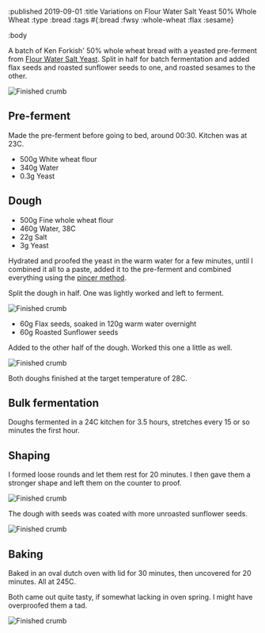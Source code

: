 :published 2019-09-01
:title Variations on Flour Water Salt Yeast 50% Whole Wheat
:type :bread
:tags #{:bread :fwsy :whole-wheat :flax :sesame}

:body

A batch of Ken Forkish' 50% whole wheat bread with a yeasted pre-ferment from
[Flour Water Salt Yeast](https://kensartisan.com/flour-water-salt-yeast/). Split
in half for batch fermentation and added flax seeds and roasted sunflower seeds
to one, and roasted sesames to the other.

![Finished crumb](/images/bread/IMG_1583.jpg)

## Pre-ferment

Made the pre-ferment before going to bed, around 00:30. Kitchen was at 23C.

- 500g White wheat flour
- 340g Water
- 0.3g Yeast

## Dough

- 500g Fine whole wheat flour
- 460g Water, 38C
- 22g Salt
- 3g Yeast

Hydrated and proofed the yeast in the warm water for a few minutes, until I
combined it all to a paste, added it to the pre-ferment and combined everything
using the [pincer method](https://www.youtube.com/watch?v=HoY7CPw0E1s).

Split the dough in half. One was lightly worked and left to ferment.

![Finished crumb](/images/bread/IMG_1587.jpg)

- 60g Flax seeds, soaked in 120g warm water overnight
- 60g Roasted Sunflower seeds

Added to the other half of the dough. Worked this one a little as well.

![Finished crumb](/images/bread/IMG_1586.jpg)

Both doughs finished at the target temperature of 28C.

## Bulk fermentation

Doughs fermented in a 24C kitchen for 3.5 hours, stretches every 15 or so
minutes the first hour.

## Shaping

I formed loose rounds and let them rest for 20 minutes. I then gave them a
stronger shape and left them on the counter to proof.

![Finished crumb](/images/bread/IMG_1588.jpg)

The dough with seeds was coated with more unroasted sunflower seeds.

![Finished crumb](/images/bread/IMG_1589.jpg)

## Baking

Baked in an oval dutch oven with lid for 30 minutes, then uncovered for 20
minutes. All at 245C.

Both came out quite tasty, if somewhat lacking in oven spring. I might have
overproofed them a tad.

![Finished crumb](/images/bread/IMG_1591.jpg)
